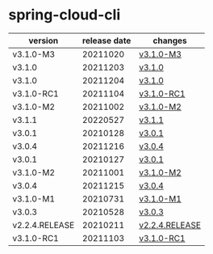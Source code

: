 # spring-cloud-cli	


|version|release date|changes|
|---|---|---|
|v3.1.0-M3|20211020|[v3.1.0-M3](./v3.1.0-M3-20211020.md)|
|v3.1.0|20211203|[v3.1.0](./v3.1.0-20211203.md)|
|v3.1.0|20211204|[v3.1.0](./v3.1.0-20211204.md)|
|v3.1.0-RC1|20211104|[v3.1.0-RC1](./v3.1.0-RC1-20211104.md)|
|v3.1.0-M2|20211002|[v3.1.0-M2](./v3.1.0-M2-20211002.md)|
|v3.1.1|20220527|[v3.1.1](./v3.1.1-20220527.md)|
|v3.0.1|20210128|[v3.0.1](./v3.0.1-20210128.md)|
|v3.0.4|20211216|[v3.0.4](./v3.0.4-20211216.md)|
|v3.0.1|20210127|[v3.0.1](./v3.0.1-20210127.md)|
|v3.1.0-M2|20211001|[v3.1.0-M2](./v3.1.0-M2-20211001.md)|
|v3.0.4|20211215|[v3.0.4](./v3.0.4-20211215.md)|
|v3.1.0-M1|20210731|[v3.1.0-M1](./v3.1.0-M1-20210731.md)|
|v3.0.3|20210528|[v3.0.3](./v3.0.3-20210528.md)|
|v2.2.4.RELEASE|20210211|[v2.2.4.RELEASE](./v2.2.4.RELEASE-20210211.md)|
|v3.1.0-RC1|20211103|[v3.1.0-RC1](./v3.1.0-RC1-20211103.md)|
